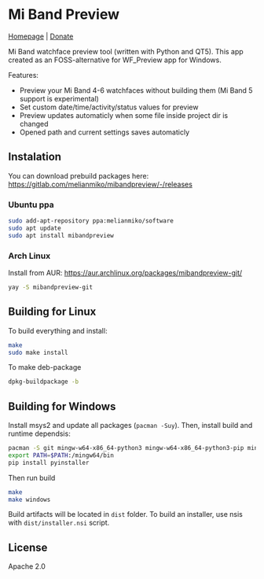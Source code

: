 # Mi Band Preview
[Homepage](https://melianmiko.ru/mibandpreview) | [Donate](https://melianmiko.ru/donate)

Mi Band watchface preview tool (written with Python and QT5).
This app created as an FOSS-alternative for WF_Preview app for Windows.

Features:
- Preview your Mi Band 4-6 watchfaces without building them (Mi Band 5 support is experimental)
- Set custom date/time/activity/status values for preview
- Preview updates automaticly when some file inside project dir is changed
- Opened path and current settings saves automaticly

## Instalation
You can download prebuild packages here: https://gitlab.com/melianmiko/mibandpreview/-/releases

### Ubuntu ppa
```bash
sudo add-apt-repository ppa:melianmiko/software
sudo apt update
sudo apt install mibandpreview
```

### Arch Linux
Install from AUR: https://aur.archlinux.org/packages/mibandpreview-git/
```bash
yay -S mibandpreview-git
```

## Building for Linux
To build everything and install:
```bash
make
sudo make install
```

To make deb-package
```bash
dpkg-buildpackage -b
```

## Building for Windows
Install msys2 and update all packages (`pacman -Suy`). Then, install build and runtime dependsis:
```bash
pacman -S git mingw-w64-x86_64-python3 mingw-w64-x86_64-python3-pip mingw-w64-x86_64-python-pillow mingw-w64-x86_64-nsis make mingw-w64-x86_64-python-certifi mingw-w64-x86_64-python-pyqt5
export PATH=$PATH:/mingw64/bin
pip install pyinstaller
```

Then run build
```bash
make
make windows
```

Build artifacts will be located in `dist` folder.
To build an installer, use nsis with `dist/installer.nsi` script.

## License
Apache 2.0
